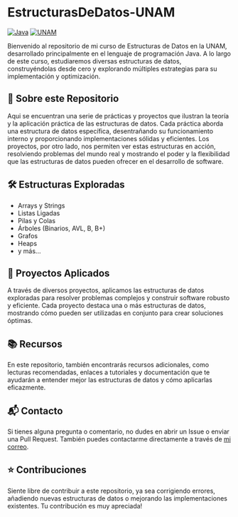 # EstructurasDeDatos-UNAM
[![Java](https://img.shields.io/badge/Java-Standard%20Edition-orange.svg)](https://www.java.com/)
[![UNAM](https://img.shields.io/badge/UNAM-Facultad%20de%20Ciencias-blueviolet)](https://www.fciencias.unam.mx/)

Bienvenido al repositorio de mi curso de Estructuras de Datos en la UNAM, desarrollado principalmente en el lenguaje de programación Java. A lo largo de este curso, estudiaremos diversas estructuras de datos, construyéndolas desde cero y explorando múltiples estrategias para su implementación y optimización.

## 🚀 Sobre este Repositorio

Aqui se encuentran una serie de prácticas y proyectos que ilustran la teoría y la aplicación práctica de las estructuras de datos. Cada práctica aborda una estructura de datos específica, desentrañando su funcionamiento interno y proporcionando implementaciones sólidas y eficientes. Los proyectos, por otro lado, nos permiten ver estas estructuras en acción, resolviendo problemas del mundo real y mostrando el poder y la flexibilidad que las estructuras de datos pueden ofrecer en el desarrollo de software.

## 🛠️ Estructuras Exploradas

- Arrays y Strings
- Listas Ligadas
- Pilas y Colas
- Árboles (Binarios, AVL, B, B+)
- Grafos
- Heaps
- y más...

## 🧩 Proyectos Aplicados

A través de diversos proyectos, aplicamos las estructuras de datos exploradas para resolver problemas complejos y construir software robusto y eficiente. Cada proyecto destaca una o más estructuras de datos, mostrando cómo pueden ser utilizadas en conjunto para crear soluciones óptimas.

## 📚 Recursos

En este repositorio, también encontrarás recursos adicionales, como lecturas recomendadas, enlaces a tutoriales y documentación que te ayudarán a entender mejor las estructuras de datos y cómo aplicarlas eficazmente.

## 📬 Contacto

Si tienes alguna pregunta o comentario, no dudes en abrir un Issue o enviar una Pull Request. También puedes contactarme directamente a través de [mi correo](mailto:rayaperezjoseluis@gmail.com).

## ⭐ Contribuciones

Siente libre de contribuir a este repositorio, ya sea corrigiendo errores, añadiendo nuevas estructuras de datos o mejorando las implementaciones existentes. Tu contribución es muy apreciada!
